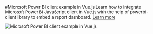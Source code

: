 #Microsoft Power BI client example in Vue.js
Learn how to integrate Microsoft Power BI JavaScript client in Vue.js with the help of powerbi-client library to embed a report dashboard.
[Learn more](https://www.nightprogrammer.com/vue-js/how-to-integrate-microsoft-power-bi-client-in-vue-js-example/)

![Microsoft Power BI client example in Vue.js](https://i0.wp.com/www.nightprogrammer.com/wp-content/uploads/2022/10/microsoft-power-bi-in-vuejs-example-new.jpg "Microsoft Power BI client example in Vue.js")
